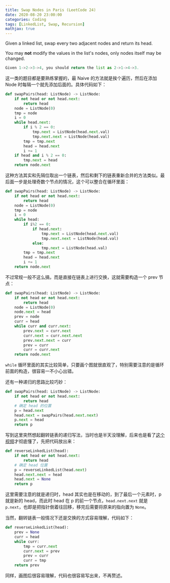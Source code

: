 ```yaml
---
title: Swap Nodes in Paris (LeetCode 24)
date: 2020-08-20 23:00:00
categories: Coding
tags: [LinkedList, Swap, Recursion]
mathjax: true
---
```


Given a linked list, swap every two adjacent nodes and return its head.

You may **not** modify the values in the list's nodes, only nodes itself may be changed.

```python
Given 1->2->3->4, you should return the list as 2->1->4->3.
```

<!--more-->

这一类的题目都是要熟练掌握的，最 Naive 的方法就是挨个遍历，然后在添加 Node 时每隔一个就先添加后面的。具体代码如下：

```python
def swapPairs(head: ListNode) -> ListNode:
    if not head or not head.next:
        return head
    node = ListNode(0)
    tmp = node
    i = 0
    while head.next:
        if i % 2 == 0:
            tmp.next = ListNode(head.next.val)
            tmp.next.next = ListNode(head.val)
        tmp = tmp.next
        head = head.next
        i += 1
    if head and i % 2 == 0:
        tmp.next = head
    return node.next
```

这种方法其实和先隔位取出一个链表，然后和剩下的链表重新合并的方法类似。最后面一步是处理奇数个节点的情况，这个可以整合在循环里面：

```python
def swapPairs(head: ListNode) -> ListNode:
    if not head or not head.next:
        return head
    node = ListNode(0)
    tmp = node
    i = 0
    while head:
        if i%2 == 0:
            if head.next:
                tmp.next = ListNode(head.next.val)
                tmp.next.next = ListNode(head.val)
            else:
                tmp.next = ListNode(head.val)
        tmp = tmp.next
        head = head.next
        i += 1
    return node.next
```

不过常规一般不这么搞，而是直接在链表上进行交换，这就需要构造一个 prev 节点：

```python
def swapPairs(head: ListNode) -> ListNode:
    if not head or not head.next:
        return head
    node = ListNode(0)
    node.next = head
    prev = node
    curr = head
    while curr and curr.next:
        prev.next = curr.next
        curr.next = curr.next.next
        prev.next.next = curr
        prev = curr
        curr = curr.next
    return node.next
```

`while` 循环里面的其实比较简单，只要画个图就很直观了，特别需要注意的是循环前面的构造，很容易一不小心出错。

还有一种递归的思路比较巧妙：

```python
def swapPairs(head: ListNode) -> ListNode:
    if not head or not head.next:
        return head
    # 确定 head 的位置
    p = head.next
    head.next = swapPairs(head.next.next)
    p.next = head
    return p
```

写到这里突然想起翻转链表的递归写法，当时也是半天没理解，后来也是看了[这个视频](https://www.youtube.com/watch?v=MRe3UsRadKw)才彻底懂了，先把代码放出来：

```python
def reverseLinkedList(head):
    if not head or not head.next:
        return head
    # 确定 head 位置
    p = reverseLinkedList(head.next)
    head.next.next = head
    head.next = None
    return p
```

这里需要注意的就是递归时，head 其实也是在移动的，到了最后一个元素时，p 就是新的 head，而此时 head 在 p 的前一个节点，`head.next.next` 就是 `p.next`，也即是把指针倒着往回移，移完后需要将原来的指向置为 `None`。

当然，翻转链表一般情况下还是交换的方式容易理解，代码如下：

```python
def reverseLinkedList(head):
    prev = None
    curr = head
    while curr:
        tmp = curr.next
        curr.next = prev
        prev = curr
        curr = tmp
    return prev
```

同样，画图后很容易理解，代码也很容易写出来，不再赘述。